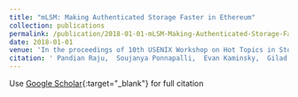 ```yaml
---
title: "mLSM: Making Authenticated Storage Faster in Ethereum"
collection: publications
permalink: /publication/2018-01-01-mLSM-Making-Authenticated-Storage-Faster-in-Ethereum
date: 2018-01-01
venue: 'In the proceedings of 10th USENIX Workshop on Hot Topics in Storage and File Systems (HotStorage 18)'
citation: ' Pandian Raju,  Soujanya Ponnapalli,  Evan Kaminsky,  Gilad Oved,  Zachary Keener,  Vijay Chidambaram,  Ittai Abraham, &quot;mLSM: Making Authenticated Storage Faster in Ethereum.&quot; In the proceedings of 10th USENIX Workshop on Hot Topics in Storage and File Systems (HotStorage 18), 2018.'
---
```

Use [Google Scholar](https://scholar.google.com/scholar?q=mLSM:+Making+Authenticated+Storage+Faster+in+Ethereum){:target="_blank"} for full citation